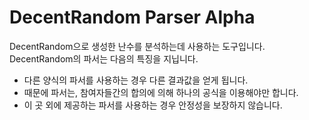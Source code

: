 # DecentRandom Parser Alpha

DecentRandom으로 생성한 난수를 분석하는데 사용하는 도구입니다. DecentRandom의 파서는 다음의 특징을 지닙니다.

- 다른 양식의 파서를 사용하는 경우 다른 결과값을 얻게 됩니다.
- 때문에 파서는, 참여자들간의 합의에 의해 하나의 공식을 이용해야만 합니다.
- 이 곳 외에 제공하는 파서를 사용하는 경우 안정성을 보장하지 않습니다.
